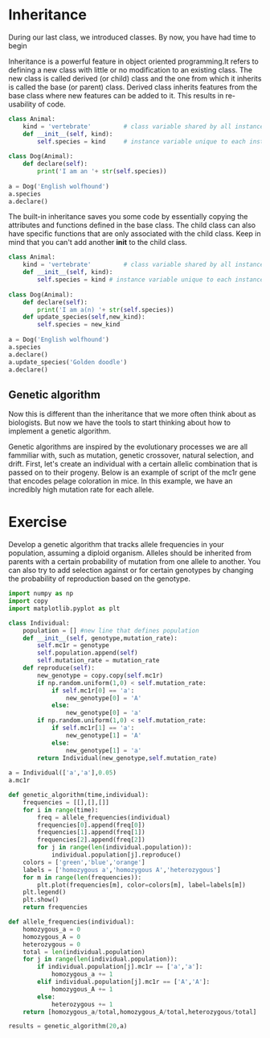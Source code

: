 # Inheritance
During our last class, we introduced classes. By now, you have had time to begin 

Inheritance is a powerful feature in object oriented programming.It refers to defining a new class with little or no modification to an existing class. The new class is called derived (or child) class and the one from which it inherits is called the base (or parent) class.
Derived class inherits features from the base class where new features can be added to it. This results in re-usability of code.

```python
class Animal:
    kind = 'vertebrate'         # class variable shared by all instances
    def __init__(self, kind):
        self.species = kind     # instance variable unique to each instance
        
class Dog(Animal):
    def declare(self):
        print('I am an '+ str(self.species))
        
a = Dog('English wolfhound')
a.species
a.declare()
```

The built-in inheritance saves you some code by essentially copying the attributes and functions defined in the base class. The child class can also have specific functions that are only associated with the child class. Keep in mind that you can't add another __init__ to the child class.

```python
class Animal:
    kind = 'vertebrate'         # class variable shared by all instances
    def __init__(self, kind):
        self.species = kind # instance variable unique to each instance
        
class Dog(Animal):
    def declare(self):
        print('I am a(n) '+ str(self.species))
    def update_species(self,new_kind):
        self.species = new_kind
        
a = Dog('English wolfhound')
a.species
a.declare()
a.update_species('Golden doodle')
a.declare()
```
## Genetic algorithm
Now this is different than the inheritance that we more often think about as biologists. But now we have the tools to start thinking about how to implement a genetic algorithm.

Genetic algorithms are inspired by the evolutionary processes we are all fammiliar with, such as mutation, genetic crossover, natural selection, and drift. First, let's create an individual with a certain allelic combination that is passed on to their progeny. Below is an example of script of the mc1r gene that encodes pelage coloration in mice. In this example, we have an incredibly high mutation rate for each allele.

# Exercise
Develop a genetic algorithm that tracks allele frequencies in your population, assuming a diploid organism. Alleles should be inherited from parents with a certain probability of mutation from one allele to another. You can also try to add selection against or for certain genotypes by changing the probability of reproduction based on the genotype.

```python
import numpy as np
import copy
import matplotlib.pyplot as plt

class Individual:
    population = [] #new line that defines population
    def __init__(self, genotype,mutation_rate):
        self.mc1r = genotype
        self.population.append(self)
        self.mutation_rate = mutation_rate
    def reproduce(self):
        new_genotype = copy.copy(self.mc1r)
        if np.random.uniform(1,0) < self.mutation_rate:
            if self.mc1r[0] == 'a':
                new_genotype[0] = 'A'
            else:
                new_genotype[0] = 'a'
        if np.random.uniform(1,0) < self.mutation_rate:
            if self.mc1r[1] == 'a':
                new_genotype[1] = 'A'
            else:
                new_genotype[1] = 'a'    
        return Individual(new_genotype,self.mutation_rate)
           
a = Individual(['a','a'],0.05)
a.mc1r

def genetic_algorithm(time,individual):
    frequencies = [[],[],[]]
    for i in range(time):
        freq = allele_frequencies(individual)
        frequencies[0].append(freq[0])
        frequencies[1].append(freq[1])
        frequencies[2].append(freq[2])
        for j in range(len(individual.population)):
            individual.population[j].reproduce()
    colors = ['green','blue','orange']
    labels = ['homozygous a','homozygous A','heterozygous']
    for m in range(len(frequencies)):
        plt.plot(frequencies[m], color=colors[m], label=labels[m])
    plt.legend()
    plt.show()
    return frequencies

def allele_frequencies(individual):
    homozygous_a = 0
    homozygous_A = 0
    heterozygous = 0
    total = len(individual.population)
    for j in range(len(individual.population)):
        if individual.population[j].mc1r == ['a','a']:
            homozygous_a += 1
        elif individual.population[j].mc1r == ['A','A']:
            homozygous_A += 1
        else:
            heterozygous += 1
    return [homozygous_a/total,homozygous_A/total,heterozygous/total]

results = genetic_algorithm(20,a)
```
